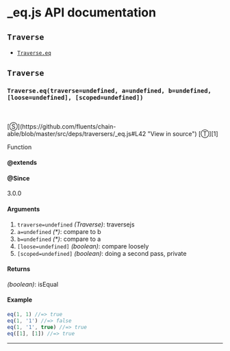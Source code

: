# _eq.js API documentation

<!-- div class="toc-container" -->

<!-- div -->

## `Traverse`
* <a href="#Traverse-prototype-eq"  data-meta="eq traverse undefined a undefined b undefined loose undefined scoped undefined"  data-call="eq traverse undefined a undefined b undefined loose undefined scoped undefined"  data-category="Methods"  data-description="Function"  data-name="eq"  data-member="Traverse"  data-all="meta eq traverse undefined a undefined b undefined loose undefined scoped undefined call eq traverse undefined a undefined b undefined loose undefined scoped undefined category Methods description Function name eq member Traverse see notes todos klassProps" >`Traverse.eq`</a>

<!-- /div -->

<!-- /div -->

<!-- div class="doc-container" -->

<!-- div -->

## `Traverse`

<!-- div -->

<h3 id="Traverse-prototype-eq" data-member="Traverse" data-category="Methods" data-name="eq"><code>Traverse.eq(traverse=undefined, a=undefined, b=undefined, [loose=undefined], [scoped=undefined])</code></h3>
<br>
<br>
[&#x24C8;](https://github.com/fluents/chain-able/blob/master/src/deps/traversers/_eq.js#L42 "View in source") [&#x24C9;][1]

Function


#### @extends




#### @Since
3.0.0

#### Arguments
1. `traverse=undefined` *(Traverse)*: traversejs
2. `a=undefined` *(&#42;)*: compare to b
3. `b=undefined` *(&#42;)*: compare to a
4. `[loose=undefined]` *(boolean)*: compare loosely
5. `[scoped=undefined]` *(boolean)*: doing a second pass, private

#### Returns
*(boolean)*: isEqual

#### Example
```js
eq(1, 1) //=> true
eq(1, '1') //=> false
eq(1, '1', true) //=> true
eq([1], [1]) //=> true

```
---

<!-- /div -->

<!-- /div -->

<!-- /div -->

 [1]: #traverse "Jump back to the TOC."
